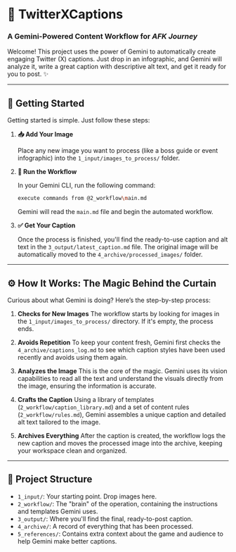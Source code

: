 # 🚀 TwitterXCaptions

### A Gemini-Powered Content Workflow for *AFK Journey*

Welcome! This project uses the power of Gemini to automatically create engaging Twitter (X) captions. Just drop in an infographic, and Gemini will analyze it, write a great caption with descriptive alt text, and get it ready for you to post. ✨

---

## 🚀 Getting Started

Getting started is simple. Just follow these steps:

1.  **📥 Add Your Image**

    Place any new image you want to process (like a boss guide or event infographic) into the `1_input/images_to_process/` folder.

2.  **🤖 Run the Workflow**

    In your Gemini CLI, run the following command:

    ```bash
    execute commands from @2_workflow\main.md
    ```

    Gemini will read the `main.md` file and begin the automated workflow.

3.  **✅ Get Your Caption**

    Once the process is finished, you'll find the ready-to-use caption and alt text in the `3_output/latest_caption.md` file. The original image will be automatically moved to the `4_archive/processed_images/` folder.

---

## ⚙️ How It Works: The Magic Behind the Curtain

Curious about what Gemini is doing? Here’s the step-by-step process:

1.  **Checks for New Images**
    The workflow starts by looking for images in the `1_input/images_to_process/` directory. If it's empty, the process ends.

2.  **Avoids Repetition**
    To keep your content fresh, Gemini first checks the `4_archive/captions_log.md` to see which caption styles have been used recently and avoids using them again.

3.  **Analyzes the Image**
    This is the core of the magic. Gemini uses its vision capabilities to read all the text and understand the visuals directly from the image, ensuring the information is accurate.

4.  **Crafts the Caption**
    Using a library of templates (`2_workflow/caption_library.md`) and a set of content rules (`2_workflow/rules.md`), Gemini assembles a unique caption and detailed alt text tailored to the image.

5.  **Archives Everything**
    After the caption is created, the workflow logs the new caption and moves the processed image into the archive, keeping your workspace clean and organized.

---

## 📂 Project Structure

-   `1_input/`: Your starting point. Drop images here.
-   `2_workflow/`: The "brain" of the operation, containing the instructions and templates Gemini uses.
-   `3_output/`: Where you'll find the final, ready-to-post caption.
-   `4_archive/`: A record of everything that has been processed.
-   `5_references/`: Contains extra context about the game and audience to help Gemini make better captions.